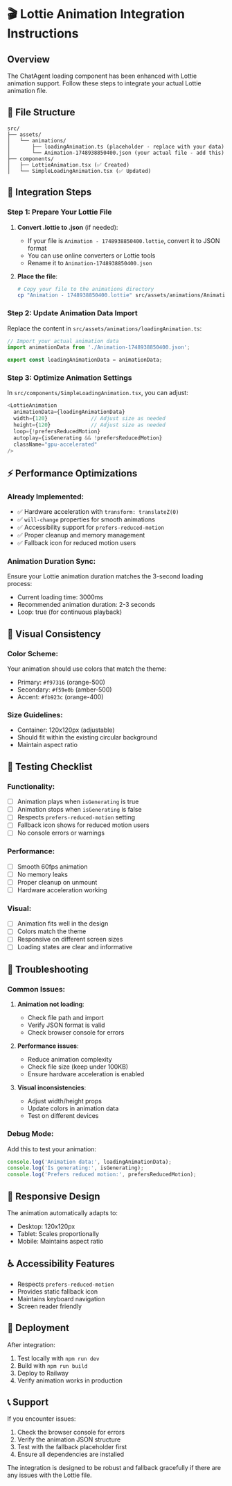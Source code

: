 # 🎬 Lottie Animation Integration Instructions

## Overview
The ChatAgent loading component has been enhanced with Lottie animation support. Follow these steps to integrate your actual Lottie animation file.

## 📁 File Structure
```
src/
├── assets/
│   └── animations/
│       ├── loadingAnimation.ts (placeholder - replace with your data)
│       └── Animation-1748938850400.json (your actual file - add this)
├── components/
│   ├── LottieAnimation.tsx (✅ Created)
│   └── SimpleLoadingAnimation.tsx (✅ Updated)
```

## 🚀 Integration Steps

### Step 1: Prepare Your Lottie File
1. **Convert .lottie to .json** (if needed):
   - If your file is `Animation - 1748938850400.lottie`, convert it to JSON format
   - You can use online converters or Lottie tools
   - Rename it to `Animation-1748938850400.json`

2. **Place the file**:
   ```bash
   # Copy your file to the animations directory
   cp "Animation - 1748938850400.lottie" src/assets/animations/Animation-1748938850400.json
   ```

### Step 2: Update Animation Data Import
Replace the content in `src/assets/animations/loadingAnimation.ts`:

```typescript
// Import your actual animation data
import animationData from './Animation-1748938850400.json';

export const loadingAnimationData = animationData;
```

### Step 3: Optimize Animation Settings
In `src/components/SimpleLoadingAnimation.tsx`, you can adjust:

```typescript
<LottieAnimation
  animationData={loadingAnimationData}
  width={120}              // Adjust size as needed
  height={120}             // Adjust size as needed
  loop={!prefersReducedMotion}
  autoplay={isGenerating && !prefersReducedMotion}
  className="gpu-accelerated"
/>
```

## ⚡ Performance Optimizations

### Already Implemented:
- ✅ Hardware acceleration with `transform: translateZ(0)`
- ✅ `will-change` properties for smooth animations
- ✅ Accessibility support for `prefers-reduced-motion`
- ✅ Proper cleanup and memory management
- ✅ Fallback icon for reduced motion users

### Animation Duration Sync:
Ensure your Lottie animation duration matches the 3-second loading process:
- Current loading time: 3000ms
- Recommended animation duration: 2-3 seconds
- Loop: true (for continuous playback)

## 🎨 Visual Consistency

### Color Scheme:
Your animation should use colors that match the theme:
- Primary: `#f97316` (orange-500)
- Secondary: `#f59e0b` (amber-500)
- Accent: `#fb923c` (orange-400)

### Size Guidelines:
- Container: 120x120px (adjustable)
- Should fit within the existing circular background
- Maintain aspect ratio

## 🧪 Testing Checklist

### Functionality:
- [ ] Animation plays when `isGenerating` is true
- [ ] Animation stops when `isGenerating` is false
- [ ] Respects `prefers-reduced-motion` setting
- [ ] Fallback icon shows for reduced motion users
- [ ] No console errors or warnings

### Performance:
- [ ] Smooth 60fps animation
- [ ] No memory leaks
- [ ] Proper cleanup on unmount
- [ ] Hardware acceleration working

### Visual:
- [ ] Animation fits well in the design
- [ ] Colors match the theme
- [ ] Responsive on different screen sizes
- [ ] Loading states are clear and informative

## 🔧 Troubleshooting

### Common Issues:

1. **Animation not loading**:
   - Check file path and import
   - Verify JSON format is valid
   - Check browser console for errors

2. **Performance issues**:
   - Reduce animation complexity
   - Check file size (keep under 100KB)
   - Ensure hardware acceleration is enabled

3. **Visual inconsistencies**:
   - Adjust width/height props
   - Update colors in animation data
   - Test on different devices

### Debug Mode:
Add this to test your animation:
```typescript
console.log('Animation data:', loadingAnimationData);
console.log('Is generating:', isGenerating);
console.log('Prefers reduced motion:', prefersReducedMotion);
```

## 📱 Responsive Design
The animation automatically adapts to:
- Desktop: 120x120px
- Tablet: Scales proportionally
- Mobile: Maintains aspect ratio

## ♿ Accessibility Features
- Respects `prefers-reduced-motion`
- Provides static fallback icon
- Maintains keyboard navigation
- Screen reader friendly

## 🚀 Deployment
After integration:
1. Test locally with `npm run dev`
2. Build with `npm run build`
3. Deploy to Railway
4. Verify animation works in production

## 📞 Support
If you encounter issues:
1. Check the browser console for errors
2. Verify the animation JSON structure
3. Test with the fallback placeholder first
4. Ensure all dependencies are installed

The integration is designed to be robust and fallback gracefully if there are any issues with the Lottie file.

